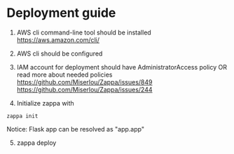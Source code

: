 # Deployment guide

1. AWS cli command-line tool should be installed
https://aws.amazon.com/cli/

2. AWS cli should be configured

3. IAM account for deployment should have AdministratorAccess policy OR read more about needed policies
https://github.com/Miserlou/Zappa/issues/849
https://github.com/Miserlou/Zappa/issues/244

4. Initialize zappa with
```
zappa init
```

Notice: Flask app can be resolved as "app.app"

5. zappa deploy <environment>